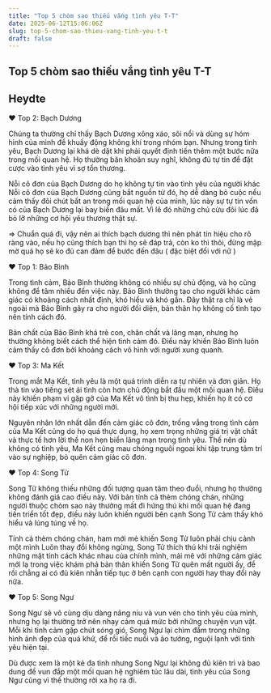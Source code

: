 ```yaml
---
title: "Top 5 chòm sao thiếu vắng tình yêu T-T"
date: 2025-06-12T15:06:06Z
slug: top-5-chom-sao-thieu-vang-tinh-yeu-t-t
draft: false
---
```


## Top 5 chòm sao thiếu vắng tình yêu T-T

## Heydte

♥ Top 2: Bạch Dương

Chúng ta thường chỉ thấy Bạch Dương xông xáo, sôi nổi và dùng sự hóm hỉnh của mình để khuấy động không khí trong nhóm bạn. Nhưng trong tình yêu, Bạch Dương lại khá dè dặt khi phải quyết định tiến thêm một bước nữa trong mối quan hệ. Họ thường băn khoăn suy nghĩ, không đủ tự tin để đặt cược vào tình yêu vì sợ tổn thương.

Nỗi cô đơn của Bạch Dương do họ không tự tin vào tình yêu của người khác
Nỗi cô đơn của Bạch Dương cũng bắt nguồn từ đó, họ dễ dàng bỏ cuộc nếu cảm thấy đôi chút bất an trong mối quan hệ của mình, lúc này sự tự tin vốn có của Bạch Dương lại bay biến đâu mất. Vì lẽ đó những chú cừu đôi lúc đã bỏ lỡ những cơ hội yêu thương thật sự.

=> Chuẩn quá đi, vậy nên ai thích bạch dương thì nên phát tín hiệu cho rõ ràng vào, nếu họ cũng thích bạn thì họ sẽ đáp trả, còn ko thì thôi, đừng mập mờ quá họ sẽ ko đủ can đảm để bước đến đâu ( đặc biệt đối với nữ )

♥ Top 1: Bảo Bình

Trong tình cảm, Bảo Bình thường không có nhiều sự chủ động, và họ cũng không để tâm nhiều đến việc này. Bảo Bình thường tạo cho người khác cảm giác có khoảng cách nhất định, khó hiểu và khó gần. Đây thật ra chỉ là vẻ ngoài mà Bảo Bình gây ra cho người đối diện, bản thân họ không cố tình tạo nên tính cách đó.

Bản chất của Bảo Bình khá trẻ con, chân chất và lãng mạn, nhưng họ thường không biết cách thể hiện tình cảm đó. Điều này khiến Bảo Bình luôn cảm thấy cô đơn bởi khoảng cách vô hình với người xung quanh.



♥ Top 3: Ma Kết

Trong mắt Ma Kết, tình yêu là một quá trình diễn ra tự nhiên và đơn giản. Họ thà tin vào tiếng sét ái tình còn hơn chủ động bắt đầu một mối quan hệ. Điều này khiến phạm vi gặp gỡ của Ma Kết vô tình bị thu hẹp, khiến họ ít có cơ hội tiếp xúc với những người mới.

Nguyên nhân lớn nhất dẫn đến cảm giác cô đơn, trống vắng trong tình cảm của Ma Kết cũng do họ quá thực dụng, họ xem trọng những giá trị vật chất và thực tế hơn lời thề non hẹn biển lãng mạn trong tình yêu. Thế nên dù không có tình yêu, Ma Kết cũng mau chóng nguôi ngoai khi tập trung tâm trí vào sự nghiệp, bỏ quên cảm giác cô đơn.

♥ Top 4: Song Tử

Song Tử không thiếu những đối tượng quan tâm theo đuổi, nhưng họ thường không đánh giá cao điều này. Với bản tính cả thèm chóng chán, những người thuộc chòm sao này thường mất đi hứng thú khi mối quan hệ đang tiến triển tốt đẹp, điều này luôn khiến người bên cạnh Song Tử cảm thấy khó hiểu và lúng túng về họ.

Tính cả thèm chóng chán, ham mới mẻ khiến Song Tử luôn phải chịu cảnh một mình
Luôn thay đổi không ngừng, Song Tử thích thú khi trải nghiệm những mặt tính cách khác nhau của chính mình, mải mê với những cảm giác mới lạ trong việc khám phá bản thân khiến Song Tử quên mất người ấy, để rồi chẳng ai có đủ kiên nhẫn tiếp tục ở bên cạnh con người hay thay đổi này nữa.

♥ Top 5: Song Ngư

Song Ngư sẽ vô cùng dịu dàng nâng niu và vun vén cho tình yêu của mình, nhưng họ lại thường trở nên nhạy cảm quá mức bởi những chuyện vụn vặt. Mỗi khi tình cảm gặp chút sóng gió, Song Ngư lại chìm đắm trong những hình ảnh đẹp của quá khứ, để rồi tiếc nuối và ảo tưởng, nguội lạnh với tình yêu hiện tại.

Dù được xem là một kẻ đa tình nhưng Song Ngư lại không đủ kiên trì và bao dung để vun đắp một mối quan hệ nghiêm túc lâu dài, tình yêu của Song Ngư cũng vì thế thường rời xa họ ra đi.